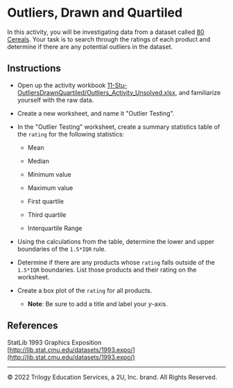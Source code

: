 # Outliers, Drawn and Quartiled

In this activity, you will be investigating data from a dataset called [80 Cereals](http://lib.stat.cmu.edu/datasets/1993.expo/). Your task is to search through the ratings of each product and determine if there are any potential outliers in the dataset.

## Instructions

* Open up the activity workbook [11-Stu-OutliersDrawnQuartiled/Outliers_Activity_Unsolved.xlsx](Unsolved/Outliers_Activity_Unsolved.xlsx), and familiarize yourself with the raw data.

* Create a new worksheet, and name it "Outlier Testing".

* In the "Outlier Testing" worksheet, create a summary statistics table of the `rating` for the following statistics:

  * Mean

  * Median

  * Minimum value

  * Maximum value

  * First quartile

  * Third quartile

  * Interquartile Range

* Using the calculations from the table, determine the lower and upper boundaries of the `1.5*IQR` rule.

* Determine if there are any products whose `rating` falls outside of the `1.5*IQR` boundaries. List those products and their rating on the worksheet.

* Create a box plot of the `rating` for all products.

  * **Note**: Be sure to add a title and label your _y_-axis.

## References

StatLib 1993 Graphics Exposition [http://lib.stat.cmu.edu/datasets/1993.expo/](http://lib.stat.cmu.edu/datasets/1993.expo/)

---

© 2022 Trilogy Education Services, a 2U, Inc. brand. All Rights Reserved.
